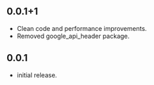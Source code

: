 ## 0.0.1+1

* Clean code and performance improvements.
* Removed google_api_header package.


## 0.0.1

* initial release.